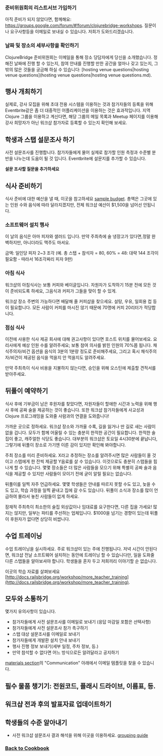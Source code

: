 ### <a name="joinlistserve"/> 준비위원회의 리스트서브 가입하기	
아직 준비가 되지 않았다면, 함께해요: https://groups.google.com/forum/#!forum/clojurebridge-workshops. 질문이나 요구사항등을 이메일로 보내실 수 있습니다. 저희가 도와드리겠습니다.

### <a name="confirmvenue"/> 날짜 및 장소의 세부사항을 확인하기 
ClojureBridge 준비위원회는 이메일을 통해 장소 당담자에게 당신을 소개했습니다. 정해진 날짜에 진행 할 수 있는지, 참여 안내를 진행할 만한 공간을 얼마나 갖고 있는지, 그 밖의 많은 것들을 궁금해 하실 수 있습니다: [hosting venue questions|hosting venue questions](hosting venue questions|hosting venue questions.md).

## 행사 개최하기

실제로, 강사 모집을 위해 초대 전용 시스템을 이용하는 것과 참가자들의 등록을 위해 Eventbrite같은 좀 더 대중적인 어플리케이션을 이용하는 것은 효과적입니다. 지역 Clojure 그룹을 이용하고 계신다면, 해당 그룹의 메일 목록과 Meetup 페이지를 이용해 강사 희망자가 아닌 워크샵 참가자로 등록할 수 있는지 확인해 보세요.

## 학생과 스탭 설문조사 하기 
사전 설문조사를 진행합니다. 참가자들에게 물어 실제로 참가할 인원 측정과 수준별 분반을 나누는데 도움이 될 것 입니다. Eventbrite에 설문지를 추가할 수 있습니다.

**설문 조사할 질문을 추가하세요**

## 식사 준비하기

식사 준비에 대한 예산을 낼 때, 이곳을 참고하세요 [sample budget](Sample-Budget.md). 총액은 그곳에 있는 인원 수와 음식에 따라 달라지겠지만, 전체 워크샵 예산이 $1,500을 넘어선 안됩니다.


### 소프트웨어 설치 행사 
이 날의 음식은 아마 피자와 샐러드 입니다. 만약 주최측에 술 냉장고가 있다면,정말 완벽하지만, 아니더라도 맥주도 마셔요.

금액: 일인당 피자 2~3 조각 
(예. 총 스탭 + 참석자 = 80, 60% = 48: 대략 144 조각이 필요함 - 따라서 16조각짜리 피자 9판)

### 아침 식사
워크샵의 아침식사는 보통 커피와 베이글입니다. 자원자가 도착하기 15분 전에 모든 것이 준비되도록 하세요, 그음식과 커피가 그들을 맞이 할 수 있게.

워크샵 장소 주변의 가능하다면 배달해 줄 커피샵을 찾으세요. 설탕, 우유, 일회용 컵 등이 필요합니다. 모든 사람이 커피를 마시진 않기 때문에 70명에 커피 20리터가 적당합니다.

### 점심 식사

이전에 사용한 식사 제공 회사에 대해 권고사항이 있다면 호스트 위치를 물어보세요.
요리사에게 예상 인원 수를 알려주세요; 보통 참여 의사를 밝힌 인원의 70%쯤 됩니다. 채식주의자/비건 옵션을 음식의 3분의 1분량 정도로 준비해주세요, 그리고 혹시 채식주의자/비건이 제공된 음식을 먹을지 안 먹을지도 알려주세요. 

만약 주최측이 식사 비용을 지불하지 않는다면, 승인을 위해 오스틴에 제출할 견적서를 받아주세요.

## 뒤풀이 예약하기 
식사 후에 기부금이 남은 후원자를 찾았다면, 자원자들이 할애한 시간과 노력을 위해 행사 후에 공짜 술을 제공하는 것이 좋습니다. 또한 워크샵 참가자들에게 사교성과  Clojure 프로그래밍을 도와줄 사람과의 연결을 도와줍니다!

가까운 곳으로 정하세요. 워크샵 장소와 가까울 수록, 길을 잃거나 딴 길로 새는 사람이 없을 겁니다. 모두가 함께 어울릴 수 있는 충분히 한적한 공간이 필요합니다. 한적한 술집이 좋고, 캐주얼한 식당도 좋습니다. 대부분의 워크샵은 토요일 4시30분에 끝납니다, 그렇기에 뒤풀이 장소로 가기엔 이른 감이 있지만 확인해 봐야합니다.

주최 장소를 미리 준비하세요. X라고 추정하는 장소를 알려주시면 많은 사람들이 올 것이고 스탭에게 한 잔씩 제공할 Y음료를 살 수 있습니다. 이것으로도 충분히 스탭들을 힘나게 할 수 있습니다. 몇몇 장소들은 더 많은 사람들을 모으기 위해 특별히 공짜 술과 음식을 제공할 수 있지만 사람들이 모이기 전에 굳이 알릴 필요는 없습니다.

뒤풀이를 일찍 자주 언급하세요. 몇몇 학생들은 안내를 따르지 못할 수도 있고, 늦을 수도 있고, 학습 과정을 일찍 끝내고 집에 갈 수도 있습니다. 뒤풀이 소식과 장소를 많이 언급하여 몰라서 놓친 사람들이 없게 하세요.

잠재적 주최측이 최소한의 술집 외상값이나 임대료를 요구한다면, 다른 집을 가세요! 많지는 않지만, 일부는 파티를 주선하는 업체입니다. $1000을 넘기는 경향이 있는데 뒤풀이 후원자가 없다면 상당히 비쌉니다. 

## 수업 트레이닝
수업 트레이닝을 실시하세요. 주로 워크샵이 있는 주에 진행됩니다. 저녁 시간이 안된다면, 워크샵 전날 소프트웨어 설치하는 동안에 트레이닝 할 수 있습니다만, 일을 도화줄 다른 스탭들을 알아보셔야 합니다. 학생들을 혼자 두고 저희끼리 이야기할 순 없습니다.

이곳의 학습 자료를 살펴보세요 [http://docs.railsbridge.org/workshop/more_teacher_training](http://docs.railsbridge.org/workshop/more_teacher_training). 

## 모두와 소통하기
몇가지 유의사항이 있습니다. 
* 참가자들에게 사전 설문조사를 이메일로 보내기 (응답 마감일 포함은 선택사항)
* 참가자들에게 사전 설문조사 참가 촉구하기
* 스탭 대상 설문조사를 이메일로 보내기 
* 참가자들에게 개발환 설치 안내 보내기 
* 행사 진행 정보 보내기(세부 일정, 주차 정보, 등.)
* 만약 참석할 수 없다면 어느 방식으로든 알려달라고 공지하기

[materials section](materials.md)의 "Communication" 아래에서 이메일 템플릿을 찾을 수 있습니다.

## 필수 물품 챙기기: 전원코드, 플래시 드라이브, 이름표, 등.

## 워크샵 전과 후의 발표자료 업데이트하기

## 학생들의 수준 알아내기
* 사전 워크샵 설문조사 결과 해석을 위해 이곳을 이용하세요. [grouping guide](Class-level-grouping-guide.md)

### [Back to Cookbook](README.md)
